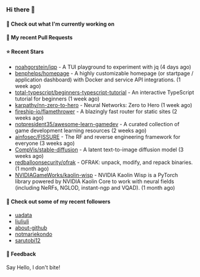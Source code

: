 ### Hi there 👋

#### 👷 Check out what I'm currently working on

#### 🔨 My recent Pull Requests


#### ⭐ Recent Stars

- [noahgorstein/jqp](https://github.com/noahgorstein/jqp) - A TUI playground to experiment with jq (4 days ago)
- [benphelps/homepage](https://github.com/benphelps/homepage) - A highly customizable homepage (or startpage / application dashboard) with Docker and service API integrations. (1 week ago)
- [total-typescript/beginners-typescript-tutorial](https://github.com/total-typescript/beginners-typescript-tutorial) - An interactive TypeScript tutorial for beginners (1 week ago)
- [karpathy/nn-zero-to-hero](https://github.com/karpathy/nn-zero-to-hero) - Neural Networks: Zero to Hero (1 week ago)
- [fireship-io/flamethrower](https://github.com/fireship-io/flamethrower) - A blazingly fast router for static sites (2 weeks ago)
- [notpresident35/awesome-learn-gamedev](https://github.com/notpresident35/awesome-learn-gamedev) - A curated collection of game development learning resources (2 weeks ago)
- [ainfosec/FISSURE](https://github.com/ainfosec/FISSURE) - The RF and reverse engineering framework for everyone (3 weeks ago)
- [CompVis/stable-diffusion](https://github.com/CompVis/stable-diffusion) - A latent text-to-image diffusion model (3 weeks ago)
- [redballoonsecurity/ofrak](https://github.com/redballoonsecurity/ofrak) - OFRAK: unpack, modify, and repack binaries. (1 month ago)
- [NVIDIAGameWorks/kaolin-wisp](https://github.com/NVIDIAGameWorks/kaolin-wisp) - NVIDIA Kaolin Wisp is a PyTorch library powered by NVIDIA Kaolin Core to work with neural fields (including NeRFs, NGLOD, instant-ngp and VQAD). (1 month ago)

#### 👯 Check out some of my recent followers

- [uadata](https://github.com/uadata)
- [liuliuli](https://github.com/liuliuli)
- [about-github](https://github.com/about-github)
- [notmariekondo](https://github.com/notmariekondo)
- [sarutobi12](https://github.com/sarutobi12)

#### 💬 Feedback

Say Hello, I don't bite!